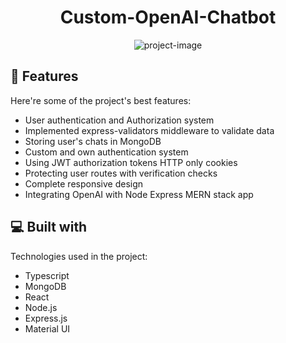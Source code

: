 <h1 align="center" id="title">Custom-OpenAI-Chatbot</h1>

<p align="center"><img src="https://socialify.git.ci/Atharvcreatives/custom-openai-chatbot/image?font=Jost&amp;language=1&amp;name=1&amp;owner=1&amp;pattern=Plus&amp;stargazers=1&amp;theme=Light" alt="project-image"></p>

  
  
<h2>🧐 Features</h2>

Here're some of the project's best features:

*   User authentication and Authorization system
*   Implemented express-validators middleware to validate data
*   Storing user's chats in MongoDB
*   Custom and own authentication system
*   Using JWT authorization tokens HTTP only cookies
*   Protecting user routes with verification checks
*   Complete responsive design
*   Integrating OpenAI with Node Express MERN stack app

  
  
<h2>💻 Built with</h2>

Technologies used in the project:

*   Typescript
*   MongoDB
*   React
*   Node.js
*   Express.js
*   Material UI
